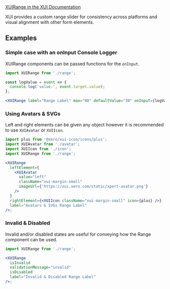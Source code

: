 <div class="xui-margin-vertical">
	<a href="../section-components-controls-range.html" isDocLink>XUIRange in the XUI Documentation</a>
</div>

XUI provides a custom range slider for consistency across platforms and visual alignment with other form elements.

## Examples

### Simple case with an onInput Console Logger

XUIRange components can be passed functions for the `onInput`.

```jsx harmony
import XUIRange from './range';

const logValue = event => {
  console.log('value:', event.target.value);
};

<XUIRange label="Range Label" max="80" defaultValue="30" onInput={logValue} />;
```

### Using Avatars & SVGs

Left and right elements can be given any object however it is recommended to use `XUIAvatar` or `XUIIcon`.

```jsx harmony
import plus from '@xero/xui-icon/icons/plus';
import XUIAvatar from './avatar';
import XUIIcon from './icon';
import XUIRange from './range';

<XUIRange
  leftElement={
    <XUIAvatar
      value="left"
      className="xui-margin-small"
      imageUrl={'https://xui.xero.com/static/xpert-avatar.png'}
    />
  }
  rightElement={<XUIIcon className="xui-margin-small" icon={plus} />}
  label="Avatars & SVGs Range Label"
/>;
```

### Invalid & Disabled

Invalid and/or disabled states are useful for conveying how the Range component can be used.

```jsx harmony
import XUIRange from './range';

<XUIRange
  isInvalid
  validationMessage="invalid"
  isDisabled
  label="Invalid & Disabled Range Label"
/>;
```

